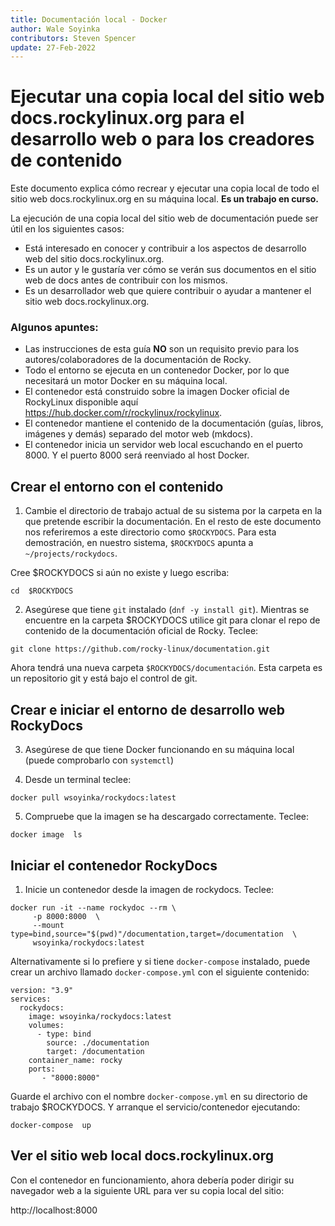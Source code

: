 ```yaml
---
title: Documentación local - Docker
author: Wale Soyinka
contributors: Steven Spencer
update: 27-Feb-2022
---
```


# Ejecutar una copia local del sitio web docs.rockylinux.org para el desarrollo web o para los creadores de contenido

Este documento explica cómo recrear y ejecutar una copia local de todo el sitio web docs.rockylinux.org en su máquina local. **Es un trabajo en curso.**

La ejecución de una copia local del sitio web de documentación puede ser útil en los siguientes casos:

* Está interesado en conocer y contribuir a los aspectos de desarrollo web del sitio docs.rockylinux.org.
* Es un autor y le gustaría ver cómo se verán sus documentos en el sitio web de docs antes de contribuir con los mismos.
* Es un desarrollador web que quiere contribuir o ayudar a mantener el sitio web docs.rockylinux.org.


### Algunos apuntes:

* Las instrucciones de esta guía **NO** son un requisito previo para los autores/colaboradores de la documentación de Rocky.
* Todo el entorno se ejecuta en un contenedor Docker, por lo que necesitará un motor Docker en su máquina local.
* El contenedor está construido sobre la imagen Docker oficial de RockyLinux disponible aquí https://hub.docker.com/r/rockylinux/rockylinux.
* El contenedor mantiene el contenido de la documentación (guías, libros, imágenes y demás) separado del motor web (mkdocs).
* El contenedor inicia un servidor web local escuchando en el puerto 8000.  Y el puerto 8000 será reenviado al host Docker.


## Crear el entorno con el contenido

1. Cambie el directorio de trabajo actual de su sistema por la carpeta en la que pretende escribir la documentación. En el resto de este documento nos referiremos a este directorio como `$ROCKYDOCS`.  Para esta demostración, en nuestro sistema, `$ROCKYDOCS` apunta a `~/projects/rockydocs`.

Cree $ROCKYDOCS si aún no existe y luego escriba:

```
cd  $ROCKYDOCS
```

2. Asegúrese que tiene `git` instalado (`dnf -y install git`).  Mientras se encuentre en la carpeta $ROCKYDOCS utilice git para clonar el repo de contenido de la documentación oficial de Rocky. Teclee:

```
git clone https://github.com/rocky-linux/documentation.git
```

Ahora tendrá una nueva carpeta `$ROCKYDOCS/documentación`. Esta carpeta es un repositorio git y está bajo el control de git.


## Crear e iniciar el entorno de desarrollo web RockyDocs

3.  Asegúrese de que tiene Docker funcionando en su máquina local (puede comprobarlo con `systemctl`)

4. Desde un terminal teclee:

```
docker pull wsoyinka/rockydocs:latest
```

5. Compruebe que la imagen se ha descargado correctamente. Teclee:

```
docker image  ls
```

## Iniciar el contenedor RockyDocs

1. Inicie un contenedor desde la imagen de rockydocs. Teclee:

```
docker run -it --name rockydoc --rm \
     -p 8000:8000  \
     --mount type=bind,source="$(pwd)"/documentation,target=/documentation  \
     wsoyinka/rockydocs:latest

```


Alternativamente si lo prefiere y si tiene `docker-compose` instalado, puede crear un archivo llamado `docker-compose.yml` con el siguiente contenido:

```
version: "3.9"
services:
  rockydocs:
    image: wsoyinka/rockydocs:latest
    volumes:
      - type: bind
        source: ./documentation
        target: /documentation
    container_name: rocky
    ports:
       - "8000:8000"

```

Guarde el archivo con el nombre `docker-compose.yml` en su directorio de trabajo $ROCKYDOCS.  Y arranque el servicio/contenedor ejecutando:

```
docker-compose  up
```


## Ver el sitio web local docs.rockylinux.org

Con el contenedor en funcionamiento, ahora debería poder dirigir su navegador web a la siguiente URL para ver su copia local del sitio:

http://localhost:8000
